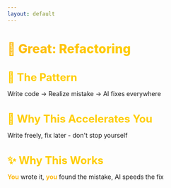 ```yaml
---
layout: default
---
```


# 🌟 Great: Refactoring

<div class="flex flex-col gap-14 mt-14">

<div v-click>

## 🔄 The Pattern
Write code → Realize mistake → AI fixes everywhere

</div>

<div v-click>

## 🚀 Why This Accelerates You
Write freely, fix later - don't stop yourself

</div>

<div v-click>

## ✨ Why This Works
**You** wrote it, **you** found the mistake, AI speeds the fix

</div>

</div>

<style>
h1 {
  background: linear-gradient(135deg, #FDB913 0%, #FFCD00 50%, #F7A600 100%);
  -webkit-background-clip: text;
  -webkit-text-fill-color: transparent;
  background-clip: text;
  font-weight: 800;
}

h2 {
  color: #FFCD00;
  font-size: 1.5rem;
  margin-bottom: 0.75rem;
}

.slidev-layout {
  background: linear-gradient(135deg, #1a1a1a 0%, #2d2d2d 100%);
  color: #ffffff;
}

li {
  font-size: 1.1rem;
  line-height: 1.8;
  margin-left: 1.5rem;
}

strong {
  color: #FDB913;
}
</style>
